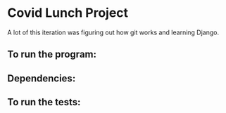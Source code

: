 # Covid Lunch Project

A lot of this iteration was figuring out how git works and learning Django.

## To run the program:

## Dependencies:

## To run the tests:

